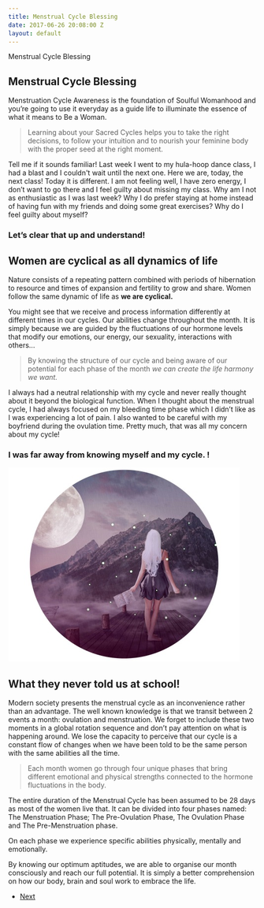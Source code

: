 ```yaml
---
title: Menstrual Cycle Blessing
date: 2017-06-26 20:08:00 Z
layout: default
---
```


<section id="home" class="module-hero module-parallax module-fade module-full-height bg-dark-50" data-background="{{ site.baseurl }}{% link /assets/images2/9.jpg %}">

  <div class="hs-caption container">
    <div class="caption-content">
      <div class="hs-title-size-3 font-alt m-b-20">
        Menstrual Cycle Blessing
      </div>
    </div>
  </div>

</section >

<div class="wrapper">
<div class="container-fluid">

<div class="row relative">

<div class="col-sm-12 col-md-12">

<section id="bless" markdown="1">

# Menstrual Cycle Blessing

Menstruation Cycle Awareness is the foundation of Soulful Womanhood and you’re going to use it everyday as a guide life to illuminate the essence of what it means to Be a Woman.

>Learning about your Sacred Cycles helps you to take the right decisions, to follow your intuition and to nourish your feminine body with the proper seed at the right moment.

Tell me if it sounds familiar!
Last week I went to my hula-hoop dance class, I had a blast and I couldn't wait until the next one. Here we are, today, the next class! Today it is different.  I am not feeling well, I have zero energy, I don’t want to go there and I feel guilty about missing my class. Why am I not as enthusiastic as I was last week? Why I do prefer staying at home instead of having fun with my friends and doing some great exercises? Why do I feel guilty about myself?

### Let’s clear that up and understand!

## Women are cyclical as all dynamics of life

Nature consists of a repeating pattern combined with periods of hibernation to resource and times of expansion and fertility to grow and share.
Women follow the same dynamic of life as **we are cyclical.**

You might see that we receive and process information differently at different times in our cycles. Our abilities change throughout the month. It is simply because we are guided by the fluctuations of our hormone levels that modify our emotions, our energy, our sexuality, interactions with others...

>By knowing the structure of our cycle and being aware of our potential for each phase of the month *we can create the life harmony we want.*

I always had a neutral relationship with my cycle and never really thought about it beyond the biological function.
When I thought about the menstrual cycle, I had always focused on my bleeding time phase which I didn’t like as I was experiencing a lot of pain. I also wanted to be careful with my boyfriend during the ovulation time. Pretty much, that was all my concern about my cycle!

### I was far away from knowing myself and my cycle. !

![24.png](/assets/images2/24.jpg)

## What they never told us at school!

Modern society presents the menstrual cycle as an inconvenience rather than an advantage. The well known knowledge is that we transit  between 2 events a month: ovulation and menstruation. We forget to include these two moments in a global rotation sequence and don’t pay attention on what is happening around. We lose the capacity to perceive that our cycle is a constant flow of changes when we have been told to be the same person with the same abilities all the time.

>Each month women go through four unique phases that bring different emotional and physical strengths connected to the hormone fluctuations in the body.


The entire duration of the Menstrual Cycle has been assumed to be 28 days as most of the women live that. It can be divided into four phases named: The Menstruation Phase; The Pre-Ovulation Phase, The Ovulation Phase and The Pre-Menstruation phase.

On each phase we experience specific abilities physically, mentally and emotionally.

By knowing our optimum aptitudes, we are able to organise our month consciously and reach our full potential. It is simply a better comprehension on how our body, brain and soul work to embrace the life.

<ul class="pager">
    <li class="next"><a href="{{ site.baseurl }}{% link the-four-phases.html %}">Next</a></li>
    <!-- <li class="next"><a href="/pre-menstruation-phase">Back to </a></li> -->
  </ul>

</section>



</div>
</div>
</div>
</div>
